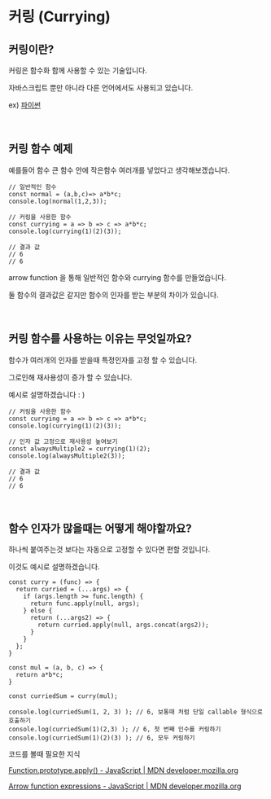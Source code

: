 # 커링 (Currying)

## 커링이란? 

커링은 함수화 함께 사용할 수 있는 기술입니다.

자바스크립트 뿐만 아니라 다른 언어에서도 사용되고 있습니다.

ex) [파이썬](https://www.geeksforgeeks.org/currying-function-in-python/)

<br/>

## 커링 함수 예제

예를들어 함수 큰 함수 안에 작은함수 여러개를 넣었다고 생각해보겠습니다. 

```
// 일반적인 함수
const normal = (a,b,c)=> a*b*c;
console.log(normal(1,2,3));

// 커링을 사용한 함수
const currying = a => b => c => a*b*c;
console.log(currying(1)(2)(3));

// 결과 값
// 6
// 6
```

arrow function 을 통해 일반적인 함수와 currying 함수를 만들었습니다.

둘 함수의 결과값은 같지만 함수의 인자를 받는 부분의 차이가 있습니다.

<br />

## 커링 함수를 사용하는 이유는 무엇일까요?

함수가 여러개의 인자를 받을때 특정인자를 고정 할 수 있습니다.

그로인해 재사용성이 증가 할 수 있습니다.

예시로 설명하겠습니다 : )

```
// 커링을 사용한 함수
const currying = a => b => c => a*b*c;
console.log(currying(1)(2)(3));

// 인자 값 고정으로 재사용성 높여보기
const alwaysMultiple2 = currying(1)(2);
console.log(alwaysMultiple2(3));

// 결과 값
// 6
// 6
```
<br/>

## 함수 인자가 많을때는 어떻게 해야할까요?

하나씩 붙여주는것 보다는 자동으로 고정할 수 있다면 편할 것입니다.

이것도 예시로 설명하겠습니다.

```
const curry = (func) => {
  return curried = (...args) => {
    if (args.length >= func.length) {
      return func.apply(null, args);
    } else {
      return (...args2) => {
        return curried.apply(null, args.concat(args2));
      }
    }
  };
}

const mul = (a, b, c) => {
  return a*b*c;
}

const curriedSum = curry(mul);

console.log(curriedSum(1, 2, 3) ); // 6, 보통때 처럼 단일 callable 형식으로 호출하기
console.log(curriedSum(1)(2,3) ); // 6, 첫 번째 인수를 커링하기
console.log(curriedSum(1)(2)(3) ); // 6, 모두 커링하기
```

코드를 볼때 필요한 지식

 [Function.prototype.apply() - JavaScript | MDN developer.mozilla.org](https://developer.mozilla.org/en-US/docs/Web/JavaScript/Reference/Global_Objects/Function/apply)

 [Arrow function expressions - JavaScript | MDN developer.mozilla.org](https://developer.mozilla.org/en-US/docs/Web/JavaScript/Reference/Functions/Arrow_functions)